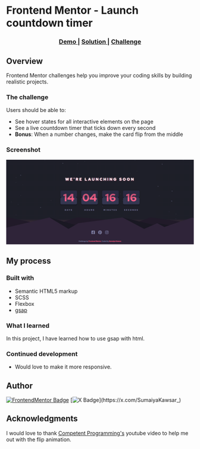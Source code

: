 # Frontend Mentor - Launch countdown timer 

<div align="center">
  <h3>
    <a href="https://sumaiyakawsar.github.io/FrontendMentorsChallenges/Projects/3-launch-countdown-timer/">
      Demo
    </a>
    <span> | </span>
    <a href="https://github.com/sumaiyakawsar/FrontendMentorsChallenges/tree/main/Projects/3-launch-countdown-timer">
      Solution
    </a>
    <span> | </span>
    <a href="https://www.frontendmentor.io/challenges/launch-countdown-timer-N0XkGfyz-">
      Challenge
    </a>
  </h3>
</div>




## Overview
 Frontend Mentor challenges help you improve your coding skills by building realistic projects. 

### The challenge

Users should be able to:

- See hover states for all interactive elements on the page
- See a live countdown timer that ticks down every second
- **Bonus**: When a number changes, make the card flip from the middle

### Screenshot

![Screenshot](../../images/project3-CountdownTimer.png)

## My process

### Built with

- Semantic HTML5 markup
- SCSS
- Flexbox
- [gsap](https://greensock.com/gsap/) 


### What I learned

In this project, I have learned how to use gsap with html.


### Continued development

- Would love to make it more responsive.



## Author

[![FrontendMentor Badge](https://img.shields.io/badge/-_SumaiyaKawsar_-3F54A3?style=plastic&labelColor=3F54A3&logo=frontend-mentor&logoColor=white&link=https://www.frontendmentor.io/profile/sumaiyakawsar)](https://www.frontendmentor.io/profile/sumaiyakawsar) [![X Badge](https://img.shields.io/badge/-_SumaiyaKawsar_-black?style=plastic&labelColor=black&logo=X&logoColor=white&link=https://x.com/SumaiyaKawsar_)](https://x.com/SumaiyaKawsar_)


## Acknowledgments

 I would love to thank [Competent Programming's](https://www.youtube.com/watch?v=t56nSwjozf0&ab_channel=CompetentProgramming) youtube video to help me out with the flip animation.

 
